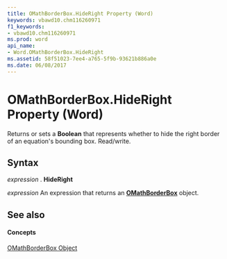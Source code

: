 ```yaml
---
title: OMathBorderBox.HideRight Property (Word)
keywords: vbawd10.chm116260971
f1_keywords:
- vbawd10.chm116260971
ms.prod: word
api_name:
- Word.OMathBorderBox.HideRight
ms.assetid: 58f51023-7ee4-a765-5f9b-93621b886a0e
ms.date: 06/08/2017
---
```



# OMathBorderBox.HideRight Property (Word)

Returns or sets a  **Boolean** that represents whether to hide the right border of an equation's bounding box. Read/write.


## Syntax

 _expression_ . **HideRight**

 _expression_ An expression that returns an **[OMathBorderBox](omathborderbox-object-word.md)** object.


## See also


#### Concepts


[OMathBorderBox Object](omathborderbox-object-word.md)

